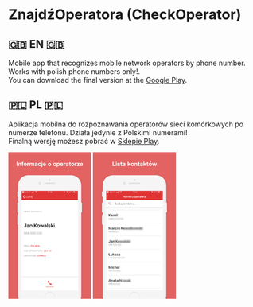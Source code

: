 # ZnajdźOperatora (CheckOperator)
## 🇬🇧 EN 🇬🇧
Mobile app that recognizes mobile network operators by phone number. Works with polish phone numbers only!.</br>
You can download the final version at the [Google Play]().

## 🇵🇱 PL 🇵🇱
Aplikacja mobilna do rozpoznawania operatorów sieci komórkowych po numerze telefonu. Działa jedynie z Polskimi numerami!</br>
Finalną wersję możesz pobrać w [Sklepie Play]().

<p float="left">
  <img src="https://raw.githubusercontent.com/gstark0/CheckOperator/master/screenshots/1.png" width="33%"/>
  <img src="https://raw.githubusercontent.com/gstark0/CheckOperator/master/screenshots/2.png" width="33%"/>
</p>
